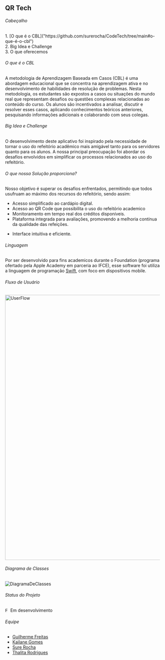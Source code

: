 <h2>QR Tech</h2> 

<h6>Cabeçalho</h6>
1. [O que é o CBL]("https://github.com/surerocha/CodeTech/tree/main#o-que-é-o-cbl")  <br>
2. Big Idea e Challenge <br>
3. O que oferecemos <br>


<h6>O que é o CBL</h6>
<p> A metodologia de Aprendizagem Baseada em Casos (CBL) é uma abordagem educacional que se concentra na aprendizagem ativa e no desenvolvimento de habilidades de resolução de problemas. Nesta metodologia, os estudantes são expostos a casos ou situações do mundo real que representam desafios ou questões complexas relacionadas ao conteúdo do curso. Os alunos são incentivados a analisar, discutir e resolver esses casos, aplicando conhecimentos teóricos anteriores, pesquisando informações adicionais e colaborando com seus colegas. </p>

<h6>Big Idea e Challenge</h6>
<p>O desenvolvimento deste aplicativo foi inspirado pela necessidade de tornar o uso do refeitório acadêmico mais amigável tanto para os servidores quanto para os alunos. A nossa principal preocupação foi abordar os desafios envolvidos em simplificar os processos relacionados ao uso do refeitório.</p>

<h6>O que nossa Solução proporciona?</h6>

<p> Nosso objetivo é superar os desafios enfrentados, permitindo que todos usufruam ao máximo dos recursos do refeitório, sendo assim: <br>
  
-  Acesso simplificado ao cardápio digital. <br>
-  Acesso ao QR Code que possibilita o uso do refeitório academico <br>
-  Monitoramento em tempo real dos créditos disponíveis. <br>
-  Plataforma integrada para avaliações, promovendo a melhoria contínua da qualidade das refeições. <br> </p>
-  Interface intuitiva e eficiente. <br> </p>

<h6>Linguagem</h6>

Por ser desenvolvido para fins academicos durante o Foundation (programa ofertado pela Apple Academy em parceria ao IFCE), esse software foi utiliza a linguagem de programação [Swift]("https://www.apple.com/br/swift/"), com foco em dispositivos mobile.

<h6>Fluxo de Usuário</h6>
<img width="862" alt="UserFlow" src="https://github.com/surerocha/CodeTech/assets/112733274/84496322-d83e-40c2-9ff0-5a4e2fd03397">

<h6>Diagrama de Classes</h6>
<img alt="DiagramaDeClasses" src="https://github.com/surerocha/CodeTech/assets/126790749/849e8c1f-043f-4012-bd93-8b262e13de78">



<h6>Status do Projeto</h6>
<img width="13" alt="EmDesenvolvimento" src="https://github.com/surerocha/CodeTech/assets/112733274/22e9d84b-328e-4f1b-88dd-311a06e1c2f6">
Em desenvolvimento
<!--https://img.icons8.com/?size=2x&id=sqtFXLm3EutZ&format=png -> p qnd ficar pronto-->

<h6>Equipe</h6>

<p> 
  
- [Guilherme Freitas]("link") <br>
- [Kailane Gomes]("link") <br>
- [Sure Rocha]("link") <br>
- [Thalita Rodrigues]("link") <br>

</p>
